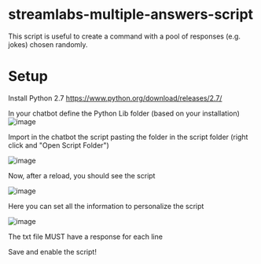 # streamlabs-multiple-answers-script
This script is useful to create a command with a pool of responses (e.g. jokes) chosen randomly.

# Setup

Install Python 2.7 https://www.python.org/download/releases/2.7/

In your chatbot define the Python Lib folder (based on your installation)
![image](https://user-images.githubusercontent.com/9437814/114305523-b67a1680-9ad8-11eb-8540-c62efdc104fd.png)

Import in the chatbot the script pasting the folder in the script folder (right click and "Open Script Folder")

![image](https://user-images.githubusercontent.com/9437814/114305591-12dd3600-9ad9-11eb-9c6e-c222b074e439.png)

Now, after a reload, you should see the script

![image](https://user-images.githubusercontent.com/9437814/114305615-3902d600-9ad9-11eb-92b1-6ff14fa30319.png)

Here you can set all the information to personalize the script

![image](https://user-images.githubusercontent.com/9437814/114305686-95fe8c00-9ad9-11eb-9bcc-f618e0c43b21.png)

The txt file MUST have a response for each line

Save and enable the script!
